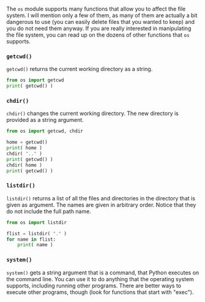 The `os` module supports many functions that allow you to affect the
file system. I will mention only a few of them, as many of them are
actually a bit dangerous to use (you can easily delete files that you
wanted to keep) and you do not need them anyway. If you are really
interested in manipulating the file system, you can read up on the
dozens of other functions that `os` supports.

### `getcwd()`

`getcwd()` returns the current working directory as a string.

```python
from os import getcwd
print( getcwd() )
```

### `chdir()`

`chdir()` changes the current working directory. The new directory is
provided as a string argument.

```python
from os import getcwd, chdir

home = getcwd()
print( home )
chdir( ".." )
print( getcwd() )
chdir( home )
print( getcwd() )
```

### `listdir()`

`listdir()` returns a list of all the files and directories in the
directory that is given as argument. The names are given in arbitrary
order. Notice that they do not include the full path name.

```python
from os import listdir

flist = listdir( "." )
for name in flist:
    print( name )
```

### `system()`

`system()` gets a string argument that is a command, that Python
executes on the command line. You can use it to do anything that the
operating system supports, including running other programs. There are
better ways to execute other programs, though (look for functions that
start with "exec").
